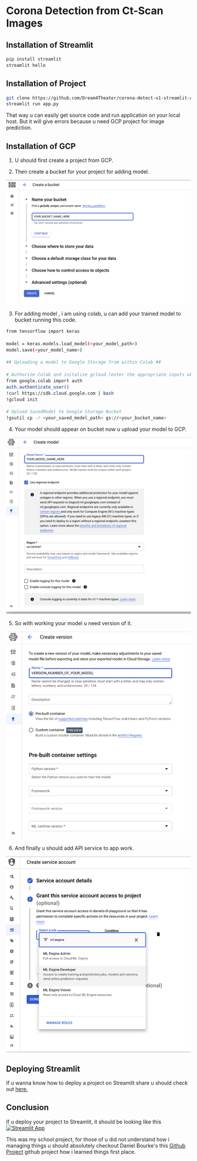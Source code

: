 # Corona Detection from Ct-Scan Images

## Installation of Streamlit

```bash
pip install streamlit
streamlit hello
```
## Installation of Project

```bash
git clone https://github.com/Dream4Theater/corona-detect-v1-streamlit-app
streamlit run app.py
```
That way u can easily get source code and run application on your local host. But it will give errors because u need GCP project for image prediction.

## Installation of GCP

1. U should first create a project from GCP.

2. Then create a bucket for your project for adding model.

![alt text](https://github.com/Dream4Theater/corona-detect-v1-streamlit-app/blob/master/images/image2.png?raw=true)

3. For adding model , i am using colab, u can add your trained model to bucket running this code.

```bash
from tensorflow import keras

model = keras.models.load_model(<your_model_path>)
model.save(<your_model_name>)

## Uploading a model to Google Storage from within Colab ##

# Authorize Colab and initalize gcloud (enter the appropriate inputs when asked)
from google.colab import auth
auth.authenticate_user()
!curl https://sdk.cloud.google.com | bash
!gcloud init

# Upload SavedModel to Google Storage Bucket
!gsutil cp -r <your_saved_model_path> gs://<your_bucket_name>
```

4. Your model should appear on bucket now u upload your model to GCP.

![alt text](https://github.com/Dream4Theater/corona-detect-v1-streamlit-app/blob/master/images/image3.png?raw=true)

5. So with working your model u need version of it.

![alt text](https://github.com/Dream4Theater/corona-detect-v1-streamlit-app/blob/master/images/image4.png?raw=true)

6. And finally u should add API service to app work.

![alt text](https://github.com/Dream4Theater/corona-detect-v1-streamlit-app/blob/master/images/image5.png?raw=true)

## Deploying Streamlit

If u wanna know how to deploy a project on Streamlit share u should check out [here.](https://blog.streamlit.io/deploying-streamlit-apps-using-streamlit-sharing/)

## Conclusion

If u deploy your project to Streamlit, it should be looking like this [![Streamlit App](https://static.streamlit.io/badges/streamlit_badge_black_white.svg)](https://share.streamlit.io/dream4theater/corona-detect-v1-streamlit-app/app.py/)

This was my school project, for those of u did not understand how i managing things u should absolutely checkout Daniel Bourke's this [Github Project](https://github.com/mrdbourke/cs329s-ml-deployment-tutorial) github project how i learned things first place.

